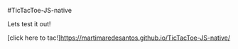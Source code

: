 #TicTacToe-JS-native

Lets test it out!

[click here to tac!]https://martimaredesantos.github.io/TicTacToe-JS-native/


